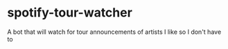 # spotify-tour-watcher
A bot that will watch for tour announcements of artists I like so I don't have to
